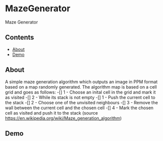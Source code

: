 # MazeGenerator
Maze Generator

## Contents

- [About](#about)
- [Demo](#demo)


## About
A simple maze generation algorithm which outputs an image in PPM format based on a map randomly generated. The
algorithm map is based on a cell grid and goes as follows:
  -[] 1 - Choose an inital cell in the grid and mark it as visited
  -[] 2 - While its stack is not empty
      -[] 1 - Push the current cell to the stack
      -[] 2 - Choose one of the unvisited neighbours
      -[] 3 - Remove the wall between the current cell and the chosen cell
      -[] 4 - Mark the chosen cell as visited and push it to the stack
    (source https://en.wikipedia.org/wiki/Maze_generation_algorithm)


## Demo

 
